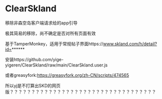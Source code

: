 # ClearSkland

移除非森空岛客户端请求给的app引导

极其简易的移除，尚不确定是否对所有页面有效

基于TamperMonkey，适用于常规帖子界面https://www.skland.com/h/detail?id=******

安装https://github.com/yige-yigeren/ClearSkland/raw/main/ClearSkland.user.js

或者greasyfork:https://greasyfork.org/zh-CN/scripts/474565

所以yj是不打算出SKD的网页版？？？？？？？？？？？？？？？？？？？？？？？？？？？？？？？？？？
